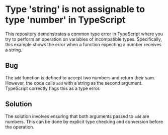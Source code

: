 # Type 'string' is not assignable to type 'number' in TypeScript

This repository demonstrates a common type error in TypeScript where you try to perform an operation on variables of incompatible types. Specifically, this example shows the error when a function expecting a number receives a string.

## Bug

The `add` function is defined to accept two numbers and return their sum. However, the code calls `add` with a string as the second argument. TypeScript correctly flags this as a type error.

## Solution

The solution involves ensuring that both arguments passed to `add` are numbers. This can be done by explicit type checking and conversion before the operation.